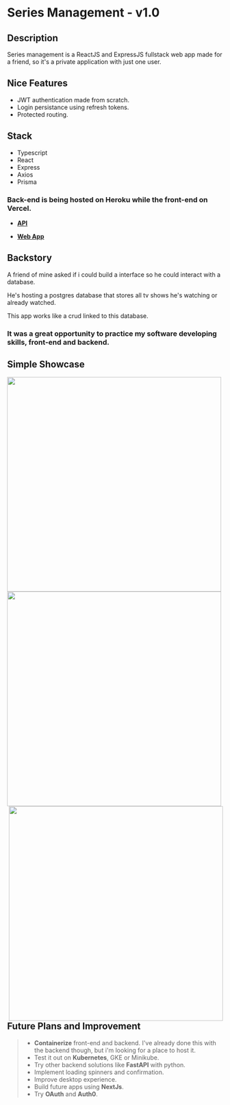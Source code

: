 # Series Management - v1.0

## **Description**

Series management is a ReactJS and ExpressJS fullstack web app made for a friend, so it's a private application with just one user.

## **Nice Features**
- JWT authentication made from scratch.
- Login persistance using refresh tokens.
- Protected routing.

## **Stack**
- Typescript
- React
- Express
- Axios
- Prisma
### Back-end is being hosted on **Heroku** while the front-end on **Vercel**.

* [<ins>**API**</ins>](http://series-management-api.herokuapp.com/)
- [<ins>**Web App**</ins>](https://series-management.vercel.app/)

## **Backstory**

A friend of mine asked if i could build a interface so he could interact with a database.

He's hosting a postgres database that stores all tv shows he's watching or already watched.

This app works like a crud linked to this database.

### **It was a great opportunity to practice my software developing skills, front-end and backend.**

## **Simple Showcase**

<div>
    <img src="https://gabrielaraujo.xyz/github/seriesmanagement/login.gif" style="height: 500px;">
    <img src="https://gabrielaraujo.xyz/github/seriesmanagement/add.gif" style="height: 500px;">
    <img src="https://gabrielaraujo.xyz/github/seriesmanagement/listagem.gif" style="height: 500px; float: right">
</div>

## **Future Plans and Improvement**

> - **Containerize** front-end and backend. I've already done this with the backend though, but i'm looking for a place to host it.
> - Test it out on **Kubernetes**, GKE or Minikube.
> - Try other backend solutions like **FastAPI** with python.
> - Implement loading spinners and confirmation.
> - Improve desktop experience.
> - Build future apps using **NextJs**.
> - Try **OAuth** and **Auth0**.
